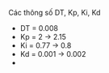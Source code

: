 Các thông số DT, Kp, Ki, Kd
- DT = 0.008
- Kp = 2 -> 2.15
- Ki = 0.77 -> 0.8
- Kd = 0.001 -> 0.002
- 
